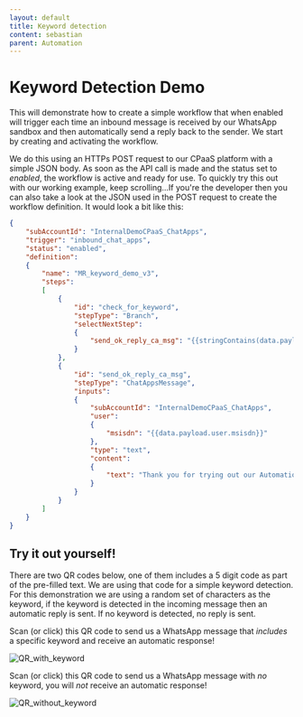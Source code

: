 ```yaml
---
layout: default
title: Keyword detection
content: sebastian
parent: Automation
---
```


# Keyword Detection Demo

This will demonstrate how to create a simple workflow that when enabled will trigger each time an inbound message is received by our WhatsApp sandbox and then automatically send a reply back to the sender.
We start by creating and activating the workflow.

We do this using an HTTPs POST request to our CPaaS platform with a simple JSON body.  As soon as the API call is made and the status set to _enabled_, the workflow is active and ready for use.
To quickly try this out with our working example, keep scrolling...If you're the developer then you can also take a look at the JSON used in the POST request to create the workflow definition.
It would look a bit like this:

```json
{
    "subAccountId": "InternalDemoCPaaS_ChatApps",
    "trigger": "inbound_chat_apps",
    "status": "enabled",
    "definition":
    {
        "name": "MR_keyword_demo_v3",
        "steps":
        [
            {
                "id": "check_for_keyword",
                "stepType": "Branch",
                "selectNextStep":
                {
                    "send_ok_reply_ca_msg": "{{stringContains(data.payload.content.text, 'CDYSP1')}}",
                }
            },
            {
                "id": "send_ok_reply_ca_msg",
                "stepType": "ChatAppsMessage",
                "inputs":
                {
                    "subAccountId": "InternalDemoCPaaS_ChatApps",
                    "user":
                    {
                        "msisdn": "{{data.payload.user.msisdn}}"
                    },
                    "type": "text",
                    "content":
                    {
                        "text": "Thank you for trying out our Automation API demo, you sent the correct keyword!"
                    }
                }
            }
        ]
    }
}
```

## Try it out yourself!

There are two QR codes below, one of them includes a 5 digit code as part of the pre-filled text.  We are using that code for a simple keyword detection.  For this demonstration we are using a random set of characters as the keyword, if the keyword is detected in the incoming message then an automatic reply is sent.  If no keyword is detected, no reply is sent.

Scan (or click) this QR code to send us a WhatsApp message that _includes_ a specific keyword and receive an automatic response!

![QR_with_keyword](https://mlwrogers.github.io/pages-sandbox/image_assets/OFMUAVJ2CDYSP1_with_keyword.png)

Scan (or click) this QR code to send us a WhatsApp message with _no_ keyword, you will _not_ receive an automatic response!

![QR_without_keyword](https://mlwrogers.github.io/pages-sandbox/image_assets/HK7HY7VU5EPYN1_without_keyword.png)

